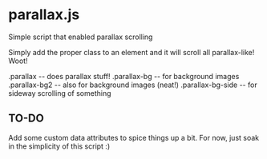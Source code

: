 # parallax.js
Simple script that enabled parallax scrolling

Simply add the proper class to an element and it will scroll all parallax-like! Woot!

.parallax           -- does parallax stuff!
.parallax-bg        -- for background images
.parallax-bg2       -- also for background images (neat!)
.parallax-bg-side   -- for sideway scrolling of something

## TO-DO

Add some custom data attributes to spice things up a bit. For now, just soak in the simplicity of this script :)
